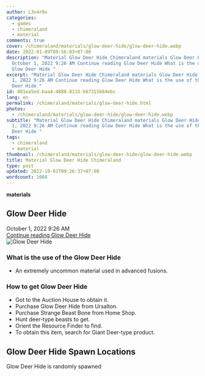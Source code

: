 ```yaml
---
author: L3n4r0x
categories:
  - games
  - chimeraland
  - material
comments: true
cover: /chimeraland/materials/glow-deer-hide/glow-deer-hide.webp
date: 2022-01-09T09:56:03+07:00
description: "Material Glow Deer Hide Chimeraland materials Glow Deer Hide
  October 1, 2022 9:26 AM Continue reading Glow Deer Hide What is the use of the
  Glow Deer Hide "
excerpt: "Material Glow Deer Hide Chimeraland materials Glow Deer Hide October
  1, 2022 9:26 AM Continue reading Glow Deer Hide What is the use of the Glow
  Deer Hide "
id: 081ea5ed-baa4-4888-8115-b67315b84ebc
lang: en
permalink: /chimeraland/materials/glow-deer-hide.html
photos:
  - /chimeraland/materials/glow-deer-hide/glow-deer-hide.webp
subtitle: "Material Glow Deer Hide Chimeraland materials Glow Deer Hide October
  1, 2022 9:26 AM Continue reading Glow Deer Hide What is the use of the Glow
  Deer Hide "
tags:
  - chimeraland
  - material
thumbnail: /chimeraland/materials/glow-deer-hide/glow-deer-hide.webp
title: Material Glow Deer Hide Chimeraland
type: post
updated: 2022-10-01T09:26:37+07:00
wordcount: 1088
---
```


<link
  rel="stylesheet"
  href="https://rawcdn.githack.com/dimaslanjaka/Web-Manajemen/870a349/css/bootstrap-5-3-0-alpha3-wrapper.css"
/>
<section id="bootstrap-wrapper">
  <div data-bs-theme="dark">
    <div
      class="row g-0 border rounded overflow-hidden flex-md-row mb-4 shadow-sm position-relative bg-dark text-light"
    >
      <div class="col p-4 d-flex flex-column position-static">
        <strong class="d-inline-block mb-2 text-success">materials</strong>
        <h2 class="mb-0">Glow Deer Hide</h2>
        <div class="mb-1 text-muted">October 1, 2022 9:26 AM</div>
        <a
          href="/chimeraland/materials/glow-deer-hide.html"
          class="stretched-link d-none text-primary"
          >Continue reading Glow Deer Hide</a
        >
      </div>
      <div class="col-auto d-none d-md-block d-lg-block">
        <img
          src="https://www.webmanajemen.com/chimeraland/materials/glow-deer-hide/glow-deer-hide.webp"
          alt="Glow Deer Hide"
        />
      </div>
    </div>
    <div class="row">
      <div class="col-lg-6 col-12 mb-2">
        <div class="card">
          <div class="card-body">
            <h3 class="card-title">What is the use of the Glow Deer Hide</h3>
            <div class="card-text">
              <ul>
                <li>
                  An extremely uncommon material used in advanced fusions.
                </li>
              </ul>
            </div>
          </div>
        </div>
      </div>
      <div class="col-lg-6 col-12 mb-2">
        <div class="card">
          <div class="card-body">
            <h3 class="card-title">How to get Glow Deer Hide</h3>
            <div class="card-text">
              <ul>
                <li>Got to the Auction House to obtain it.</li>
                <li>Purchase Glow Deer Hide from Ursalton.</li>
                <li>Purchase Strange Beast Bone from Home Shop.</li>
                <li>Hunt deer-type beasts to get.</li>
                <li>Orient the Resource Finder to find.</li>
                <li>
                  To obtain this item, search for Giant Deer-type product.
                </li>
              </ul>
            </div>
          </div>
        </div>
      </div>
      <div class="col-12 mb-2">
        <h2>Glow Deer Hide Spawn Locations</h2>
        <p>Glow Deer Hide is randomly spawned</p>
      </div>
    </div>
  </div>
</section>